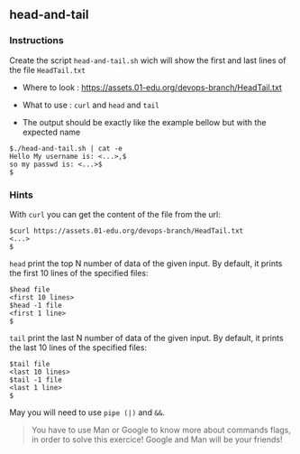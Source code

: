 ## head-and-tail

### Instructions

Create the script `head-and-tail.sh` wich will show the first and last lines of the file `HeadTail.txt`

- Where to look : https://assets.01-edu.org/devops-branch/HeadTail.txt

- What to use : `curl` and `head` and `tail`

- The output should be exactly like the example bellow but with the expected name

```console
$./head-and-tail.sh | cat -e
Hello My username is: <...>,$
so my passwd is: <...>$
$
```

### Hints

With `curl` you can get the content of the file from the url:

```console
$curl https://assets.01-edu.org/devops-branch/HeadTail.txt
<...>
$
```

`head` print the top N number of data of the given input. By default, it prints the first 10 lines of the specified files:

```console
$head file
<first 10 lines>
$head -1 file
<first 1 line>
$
```

`tail` print the last N number of data of the given input. By default, it prints the last 10 lines of the specified files:

```console
$tail file
<last 10 lines>
$tail -1 file
<last 1 line>
$
```

May you will need to use `pipe (|)` and `&&`.

> You have to use Man or Google to know more about commands flags, in order to solve this exercice!
> Google and Man will be your friends!
